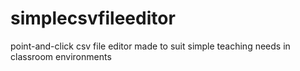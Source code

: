 # simplecsvfileeditor
point-and-click csv file editor made to suit simple teaching needs in classroom environments
